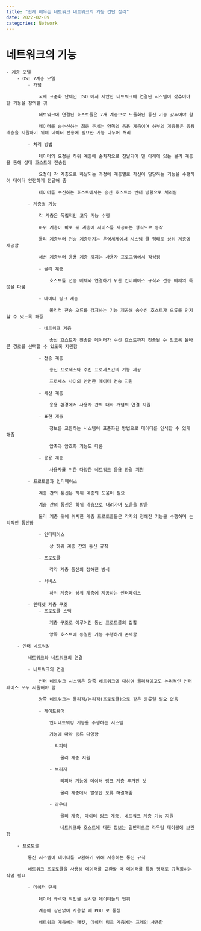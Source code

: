 ```yaml
---
title: "쉽게 배우는 네트워크 네트워크의 기능 간단 정리"
date: 2022-02-09
categories: Network
---
```


# 네트워크의 기능

    - 계층 모델
        - OSI 7계층 모델
            - 개념

                국제 표준화 단체인 ISO 에서 제안한 네트워크에 연결된 시스템이 갖추어야 할 기능을 정의한 것

                네트워크에 연결된 호스트들은 7개 계층으로 모듈화된 통신 기능 갖추어야 함

                데이터를 송수신하는 최종 주체는 양쪽의 응용 계층이며 하부의 계층들은 응용 계층을 지원하기 위해 데이터 전송에 필요한 기능 나누어 처리

            - 처리 방법

                데이터의 요청은 하위 계층에 순차적으로 전달되어 맨 아래에 있는 물리 계층을 통해 상대 호스트에 전송됨

                요청이 각 계층으로 하달되는 과정에 계층별로 자신이 담당하는 기능을 수행하여 데이터 안전하게 전달해 줌

                데이터를 수신하는 호스트에서는 송신 호스트와 반대 방향으로 처리됨

            - 계층별 기능

                각 계층은 독립적인 고유 기능 수행

                하위 계층이 바로 위 계층에 서비스를 제공하는 형식으로 동작

                물리 계층부터 전송 계층까지는 운영체제에서 시스템 콜 형태로 상위 계층에 제공함

                세션 계층부터 응용 계층 까지는 사용자 프로그램에서 작성됨

                - 물리 계층

                    호스트를 전송 매체와 연결하기 위한 인터페이스 규칙과 전송 매체의 특성을 다룸

                - 데이터 링크 계층

                    물리적 전송 오류를 감지하는 기능 제공해 송수신 호스트가 오류를 인지할 수 있도록 해줌

                - 네트워크 계층

                    송신 호스트가 전송한 데이터가 수신 호스트까지 전송될 수 있도록 올바른 경로를 선택할 수 있도록 지원함

                - 전송 계층

                    송신 프로세스와 수신 프로세스간의 기능 제공

                    프로세스 사이의 안전한 데이터 전송 지원

                - 세션 계층

                    응용 환경에서 사용자 간의 대화 개념의 연결 지원

                - 표현 계층

                    정보를 교환하는 시스템이 표준화된 방법으로 데이터를 인식할 수 있게 해줌

                    압축과 암호화 기능도 다룸

                - 응용 계층

                    사용자를 위한 다양한 네트워크 응용 환경 지원

            - 프로토콜과 인터페이스

                계층 간의 통신은 하위 계층의 도움이 필요

                계층 간의 통신은 하위 계층으로 내려가며 도움을 받음

                물리 계층 위에 위치한 계층 프로토콜들은 각자의 정해진 기능을 수행하며 논리적인 통신함

                - 인터페이스

                    상 하위 계층 간의 통신 규칙

                - 프로토콜

                    각각 계층 통신의 정해진 방식

                - 서비스

                    하위 계층이 상위 계층에 제공하는 인터페이스

            - 인터넷 계층 구조
                - 프로토콜 스택

                    계층 구조로 이루어진 통신 프로토콜의 집합

                    양쪽 호스트에 동일한 기능 수행하게 존재함

        - 인터 네트워킹

            네트워크와 네트워크의 연결

            - 네트워크의 연결

                인터 네트워크 시스템은 양쪽 네트워크에 대하여 물리적이고도 논리적인 인터페이스 모두 지원해야 함

                양쪽 네트워크는 물리적/논리적(프로토콜)으로 같은 종류일 필요 없음

                - 게이트웨어

                    인터네트워킹 기능을 수행하는 시스템

                    기능에 따라 종류 다양함

                    - 리피터

                        물리 계층 지원

                    - 브리지

                        리피터 기능에 데이터 링크 계층 추가된 것

                        물리 계층에서 발생한 오류 해결해줌

                    - 라우터

                        물리 계층, 데이터 링크 계층, 네트워크 계층 기능 지원

                        네트워크와 호스트에 대한 정보는 일반적으로 라우팅 테이블에 보관함

        - 프로토콜

            통신 시스템이 데이터를 교환하기 위해 사용하는 통신 규칙

            네트워크 프로토콜을 사용해 데이터를 교환할 때 데이터를 특정 형태로 규격화하는 작업 필요

            - 데이터 단위

                데이터 규격화 작업을 실시한 데이터들의 단위

                계층에 상관없이 사용할 때 PDU 로 통칭

                네트워크 계층에는 패킷, 데이터 링크 계층에는 프레임 사용함
